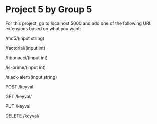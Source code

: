 # Project 5 by Group 5

For this project, go to localhost:5000 and add one of the following URL extensions based on what you want:

/md5/(input string)

/factorial/(input int)

/fibonacci/(input int)

/is-prime/(input int)

/slack-alert/(input string)

POST /keyval

GET /keyval/<string>
  
PUT /keyval

DELETE /keyval/<string>
